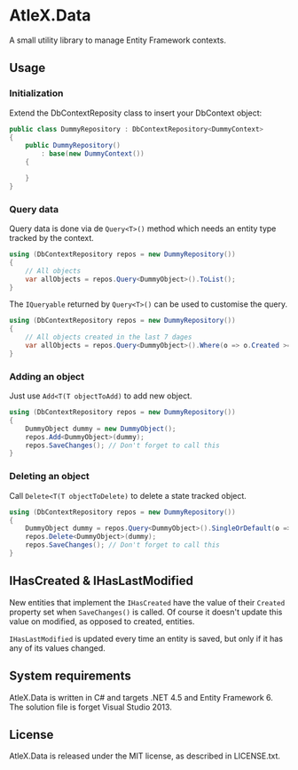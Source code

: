 AtleX.Data
==========

A small utility library to manage Entity Framework contexts.

## Usage

### Initialization

Extend the DbContextReposity class to insert your DbContext object:

```csharp
public class DummyRepository : DbContextRepository<DummyContext>
{
	public DummyRepository()
		: base(new DummyContext())
	{

	}
}
```

### Query data

Query data is done via de `Query<T>()` method which needs an entity type tracked by the context. 

```csharp
using (DbContextRepository repos = new DummyRepository())
{
	// All objects
	var allObjects = repos.Query<DummyObject>().ToList();
}
```

The `IQueryable` returned by `Query<T>()` can be used to customise the query.

```csharp
using (DbContextRepository repos = new DummyRepository())
{
	// All objects created in the last 7 dages
	var allObjects = repos.Query<DummyObject>().Where(o => o.Created >= DateTime.UtcNow.AddDays(-7)).ToList();
}
```

### Adding an object

Just use `Add<T(T objectToAdd)` to add new object.

```csharp
using (DbContextRepository repos = new DummyRepository())
{
	DummyObject dummy = new DummyObject();
	repos.Add<DummyObject>(dummy);
	repos.SaveChanges(); // Don't forget to call this
}
```

### Deleting an object

Call `Delete<T(T objectToDelete)` to delete a state tracked object.

```csharp
using (DbContextRepository repos = new DummyRepository())
{
	DummyObject dummy = repos.Query<DummyObject>().SingleOrDefault(o => o.Id == 1);
	repos.Delete<DummyObject>(dummy);
	repos.SaveChanges(); // Don't forget to call this
}
```

## IHasCreated & IHasLastModified

New entities that implement the `IHasCreated` have the value of their `Created` property set
when `SaveChanges()` is called. Of course it doesn't update this value on modified, as opposed 
to created, entities.

`IHasLastModified` is updated every time an entity is saved, but only if it has any of its values
changed.

## System requirements

AtleX.Data is written in C# and targets .NET 4.5 and Entity Framework 6. The solution file is forget
Visual Studio 2013.

## License

AtleX.Data is released under the MIT license, as described in LICENSE.txt.